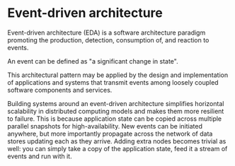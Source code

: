 # Event-driven architecture

Event-driven architecture (EDA) is a software architecture paradigm promoting the production, detection, consumption of, and reaction to events.

An event can be defined as "a significant change in state".

This architectural pattern may be applied by the design and implementation of applications and systems that transmit events among loosely coupled software components and services.

Building systems around an event-driven architecture simplifies horizontal scalability in distributed computing models and makes them more resilient to failure. This is because application state can be copied across multiple parallel snapshots for high-availability. New events can be initiated anywhere, but more importantly propagate across the network of data stores updating each as they arrive. Adding extra nodes becomes trivial as well: you can simply take a copy of the application state, feed it a stream of events and run with it.